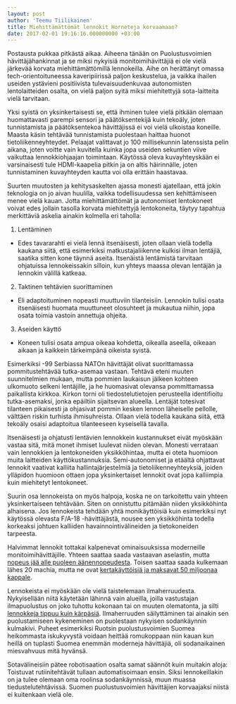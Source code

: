 ```yaml
---
layout: post
author: 'Teemu Tiilikainen'
title: Miehittämättömät lennokit Horneteja korvaamaan?
date: 2017-02-01 19:16:16.000000000 +03:00
---
```


Postausta pukkaa pitkästä aikaa. Aiheena tänään on Puolustusvoimien hävittäjähankinnat ja se miksi nykyisiä
monitoimihävittäjiä ei ole vielä järkevää korvata miehittämättömillä lennokeilla. Aihe on herättänyt omassa
tech-orientoituneessa kaveripiirissä paljon keskustelua, ja vaikka ihailen useiden ystävieni positiivista 
tulevaisuudenkuvaa autonomisten lentolaitteiden osalta, on vielä paljon syitä miksi miehitettyjä sota-laitteita
vielä tarvitaan.

Yksi syistä on yksinkertaisesti se, että ihminen tulee vielä pitkään olemaan huomattavasti parempi sensori ja
päätöksentekijä kuin tekoäly, joten tunnistamista ja päätöksentekoa hävittäjissä ei voi vielä ulkoistaa koneille.
Maasta käsin tehtävää tunnistamista puolestaan haittaa huonot tietoliikenneyhteydet. Pelaajat valittavat jo 100
millisekunnin latenssista pelin aikana, joten voitte vain kuvitella kuinka jopa useiden sekuntien viive vaikuttaa
lennokkiohjaajan toimintaan. Käytössä oleva kuvayhteyskään ei varsinaisesti tule HDMI-kaapelia pitkin ja on altis
häirinnälle, joten tunnistaminen kuvayhteyden kautta voi olla erittäin haastavaa.

Suurten muutosten ja kehitysaskelten ajassa monesti ajatellaan, että jokin teknologia on jo aivan huulilla, vaikka
todellisuudessa sen kehittämiseen menee vielä kauan. Jotta miehittämättömät ja autonomiset lentokoneet voivat edes
jollain tasolla korvata miehitettyjä lentokoneita, täytyy tapahtua merkittäviä askelia ainakin kolmella eri taholla: 

1) Lentäminen
- Edes tavararahti ei vielä lennä itsenäisesti, joten ollaan vielä todella kaukana siitä, että esimerkiksi 
matkustajaliikenne kulkisi ilman lentäjiä, saatika sitten kone täynnä aseita. Itsenäistä lentämistä tarvitaan 
ohjatuissa lennokeissakin silloin, kun yhteys maassa olevan lentäjän ja lennokin välillä katkeaa. 

2) Taktinen tehtävien suorittaminen
- Eli adaptoituminen nopeasti muuttuviin tilanteisiin. Lennokin tulisi osata itsenäisesti huomata muuttuneet
olosuhteet ja mukautua niihin, jopa osata toimia vastoin annettuja ohjeita.

3) Aseiden käyttö
- Koneen tulisi osata ampua oikeaa kohdetta, oikealla aseella, oikeaan aikaan ja kaikkein tärkeimpänä oikeista syistä.

Esimerkiksi -99 Serbiassa NATOn hävittäjät olivat suorittamassa pommitustehtävää tutka-asemaa vastaan. Tehtävä
eteni muuten suunnitelmien mukaan, mutta pommien laukaisun jälkeen kohteen ulkomuoto selkeni lentäjille, ja he 
huomasivat olevansa pommittamassa paikallista kirkkoa. Kirkon torni oli tiedostelutietojen perusteella identifioitu 
tutka-asemaksi, jonka epäiltiin sijaitsevan alueella. Lentäjät totesivat tilanteen pikaisesti ja ohjasivat pommin
kesken lennon läheiselle pellolle, välttäen riskin turhista ihmisuhreista. Ollaan vielä todella kaukana siitä, että
tekoäly osaisi adaptoitua tilanteeseen kyseisellä tavalla.  

Itsenäisesti ja ohjatusti lentävien lennokkein kustannukset eivät myöskään vastaa sitä, mitä monet ihmiset luulevat 
niiden olevan. Monesti verrataan vain lennokkien ja lentokoneiden yksikköhintaa, mutta ei oteta huomioon muita 
laitteiden käyttökustannuksia. Semi-autonomiset ja etäältä ohjattavat lennokit vaativat kalliita hallintajärjestelmiä 
ja tietoliikenneyhteyksiä, joiden ylläpidon huomioon ottaen jopa yksinkertaiset lennokit ovat jopa kalliimpia kuin 
miehitetyt lentokoneet. 

Suurin osa lennokeista on myös halpoja, koska ne on tarkoitettu vain yhteen yksinkertaiseen tehtävään. Siten on 
onnistuttu pitämään niiden yksikköhinta alhaisena. Jos lennokeista tehdään yhtä monikäyttöisiä kuin esimerkiksi 
nyt käytössä olevasta F/A-18 -hävittäjästä, nousee sen yksikköhinta todella korkeaksi johtuen kalliiden 
havainnointivälineiden ja tietokoneiden tarpeesta.

Halvimmat lennokit tottakai kalpenevat ominaisuuksissa moderneille monitoimihävittäjille. Yhteen saattaa saada 
vastaavan aselastin, mutta [nopeus jää alle puoleen äänennopeudesta](https://en.wikipedia.org/wiki/General_Atomics_Avenger). 
Toisen saattaa saada kulkemaan lähes 20 machia, mutta ne ovat [kertakäyttöisiä ja maksavat 50 miljoonaa kappale](https://en.wikipedia.org/wiki/Hypersonic_Technology_Vehicle_2).

Lennokeista ei myöskään ole vielä taistelemaan ilmaherruudesta. Nykyisellään niitä käytetään lähinnä vain alueilla,
joilla vastustajan ilmapuolustus on joko tuhottu kokonaan tai on muuten olematonta, ja silti [lennokkeja tippuu
kuin kärpäsiä](http://www.washingtonpost.com/sf/investigative/2014/06/20/when-drones-fall-from-the-sky/). Ilmaherruuden
säilyttäminen tai ainakin sen puolustamiseen kykeneminen on puolestaan nykyisen sodankäynnin kulmakivi. Puheet
esimerkiksi Ruotsin puolustusvoimien Suomea heikommasta iskukyvystä voidaan heittää romukoppaan niin kauan kun 
heillä on tuplasti Suomea enemmän moderneja hävittäjiä, oli sodanaikainen miesvahvuus mitä hyvänsä. 

Sotavälineisiin pätee robotisaation osalta samat säännöt kuin muitakin aloja: Toistuvat rutiinitehtävät tullaan
automatisoimaan ensin. Siksi lennokeillakin on ja tulee olemaan oma roolinsa sodankäynnissä, muun muassa
tiedustelutehtävissä. Suomen puolustusvoimien hävittäjien korvaajaksi niistä ei kuitenkaan vielä ole.
